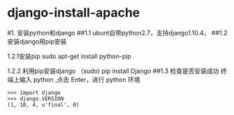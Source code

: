 # django-install-apache

#1. 安装python和django
##1.1 ubunt自带python2.7，支持django1.10.4，
##1.2 安装django用pip安装  

1.2.1安装pip
    sudo apt-get install python-pip  
    
1.2.2 利用pip安装django
    （sudo) pip install Django
##1.3 检查是否安装成功
终端上输入 python ,点击 Enter，进行 python 环境  

    >>> import django
    >>> django.VERSION
    (1, 10, 4, u'final', 0)
